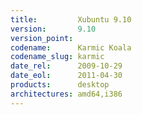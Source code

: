 ```yaml
---
title:         Xubuntu 9.10
version:       9.10
version_point:
codename:      Karmic Koala
codename_slug: karmic
date_rel:      2009-10-29
date_eol:      2011-04-30
products:      desktop
architectures: amd64,i386
---
```


